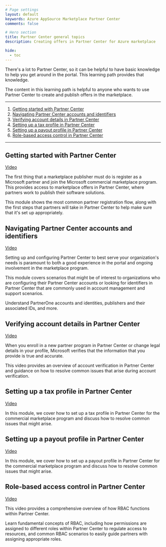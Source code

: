 ```yaml
---
# Page settings
layout: default
keywords: Azure AppSource Marketplace Partner Center
comments: false

# Hero section
title: Partner Center general topics
description: Creating offers in Partner Center for Azure marketplace

hide:
  - toc
---
```


There's a lot to Partner Center, so it can be helpful to have basic knowledge to help you get around in the portal. This learning path provides that knowledge.

The content in this learning path is helpful to anyone who wants to use Partner Center to create and publish offers in the marketplace.

---

<!-- no toc -->
1. [Getting started with Partner Center](#getting-started-with-partner-center)
1. [Navigating Partner Center accounts and identifiers](#navigating-partner-center-accounts-and-identifiers)
1. [Verifying account details in Partner Center](#verifying-account-details-in-partner-center)
1. [Setting up a tax profile in Partner Center](#setting-up-a-tax-profile-in-partner-center)
1. [Setting up a payout profile in Partner Center](#setting-up-a-payout-profile-in-partner-center)
1. [Role-based access control in Partner Center](#role-based-access-control-in-partner-center)


---

## Getting started with Partner Center

<a href="https://partner.microsoft.com/en-us/training/assets/detail/getting-started-with-partner-center-mp4" target="_blank">Video</a>

The first thing that a marketplace publisher must do is register as a Microsoft partner and join the Microsoft commercial marketplace program. This provides access to marketplace offers in Partner Center, where partners work to publish their software solutions.

This module shows the most common partner registration flow, along with the first steps that partners will take in Partner Center to help make sure that it's set up appropriately.

## Navigating Partner Center accounts and identifiers

<a href="https://partner.microsoft.com/en-us/training/assets/detail/navigating-partner-center-accounts-and-identifiers-mp4" target="_blank">Video</a>


Setting up and configuring Partner Center to best serve your organization's needs is paramount to both a good experience in the portal and ongoing involvement in the marketplace program. 

This module covers scenarios that might be of interest to organizations who are configuring their Partner Center accounts or looking for identifiers in Partner Center that are commonly used in account management and support scenarios.

Understand PartnerOne accounts and identities, publishers and their associated IDs, and more.

## Verifying account details in Partner Center

<a href="https://partner.microsoft.com/en-us/training/assets/detail/verifying-account-details-in-partner-center-mp4" target="_blank">Video</a>


When you enroll in a new partner program in Partner Center or change legal details in your profile, Microsoft verifies that the information that you provide is true and accurate. 

This video provides an overview of account verification in Partner Center and guidance on how to resolve common issues that arise during account verification.

## Setting up a tax profile in Partner Center

<a href="https://partner.microsoft.com/en-us/training/assets/detail/setting-up-a-tax-profile-in-partner-center-mp4" target="_blank">Video</a>

In this module, we cover how to set up a tax profile in Partner Center for the commercial marketplace program and discuss how to resolve common issues that might arise.

## Setting up a payout profile in Partner Center

<a href="https://partner.microsoft.com/en-us/training/assets/detail/setting-up-a-payout-profile-in-partner-center-mp4" target="_blank">Video</a>

In this module, we cover how to set up a payout profile in Partner Center for the commercial marketplace program and discuss how to resolve common issues that might arise.

## Role-based access control in Partner Center

<a href="https://partner.microsoft.com/en-us/training/assets/detail/role-based-access-control-in-partner-center-mp4" target="_blank">Video</a>

This video provides a comprehensive overview of how RBAC functions within Partner Center. 

Learn fundamental concepts of RBAC, including how permissions are assigned to different roles within Partner Center to regulate access to resources, and common RBAC scenarios to easily guide partners with assigning appropriate roles.